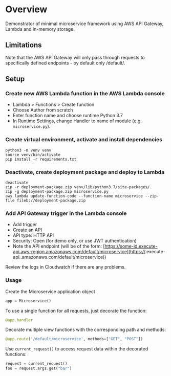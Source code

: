 # Overview
Demonstrator of minimal microservice framework using AWS API Gateway, Lambda and in-memory storage.

## Limitations
Note that the AWS API Gateway will only pass through requests to specifically
defined endpoints - by default only /default/<function-name>.

## Setup

### Create new AWS Lambda function in the AWS Lambda console
- Lambda > Functions > Create function
- Choose Author from scratch
- Enter function name and choose runtime Python 3.7
- In Runtime Settings, change Handler to name of module (e.g. `microservice.py`).

### Create virtual environment, activate and install dependencies
```
python3 -m venv venv
source venv/bin/activate   
pip install -r requirements.txt
```

### Deactivate, create deployment package and deploy to Lambda
```
deactivate
zip -r deployment-package.zip venv/lib/python3.7/site-packages/.
zip -g deployment-package.zip microservice.py
aws lambda update-function-code --function-name microservice --zip-file fileb://deployment-package.zip
```

### Add API Gateway trigger in the Lambda console
- Add trigger
- Create an API
- API type: HTTP API
- Security: Open (for demo only, or use JWT authentication)
- Note the API endpoint (will be of the form:
[https://some-id.execute-api.aws-region.amazonaws.com/default/microservice](https://<some-id>.execute-api.<aws-region>.amazonaws.com/default/microservice))

Review the logs in Cloudwatch if there are any problems.

### Usage

Create the Microservice application object
```python
app = Microservice()
```

To use a single function for all requests, just decorate the function:
```python
@app.handler
```

Decorate multiple view functions with the corresponding path and methods:
```python
@app.route('/default/microservice', methods=["GET", "POST"])
```

Use `current_request()` to access request data within the decorated functions:
```python
request = current_request()
foo = request.args.get("bar")
```
